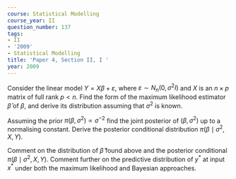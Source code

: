 ```yaml
---
course: Statistical Modelling
course_year: II
question_number: 137
tags:
- II
- '2009'
- Statistical Modelling
title: 'Paper 4, Section II, I '
year: 2009
---
```




Consider the linear model $Y=X \beta+\varepsilon$, where $\varepsilon \sim N_{n}\left(0, \sigma^{2} I\right)$ and $X$ is an $n \times p$ matrix of full rank $p<n$. Find the form of the maximum likelihood estimator $\hat{\beta}$ of $\beta$, and derive its distribution assuming that $\sigma^{2}$ is known.

Assuming the prior $\pi\left(\beta, \sigma^{2}\right) \propto \sigma^{-2}$ find the joint posterior of $\left(\beta, \sigma^{2}\right)$ up to a normalising constant. Derive the posterior conditional distribution $\pi\left(\beta \mid \sigma^{2}, X, Y\right)$.

Comment on the distribution of $\hat{\beta}$ found above and the posterior conditional $\pi\left(\beta \mid \sigma^{2}, X, Y\right)$. Comment further on the predictive distribution of $y^{*}$ at input $x^{*}$ under both the maximum likelihood and Bayesian approaches.